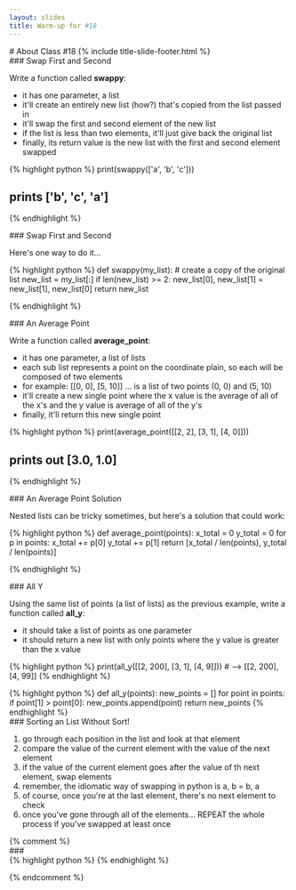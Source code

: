 ```yaml
---
layout: slides
title: Warm-up for #18 
---
```

<section markdown="block" class="title-slide">
#  About Class #18
{% include title-slide-footer.html %}
</section>


<section markdown="block">
###  Swap First and Second

Write a function called __swappy__:

* it has one parameter, a list
* it'll create an entirely new list (how?) that's copied from the list passed in
* it'll swap the first and second element of the new list
* if the list is less than two elements, it'll just give back the original list
* finally, its return value is the new list with the first and second element swapped

{% highlight python %}
print(swappy(['a', 'b', 'c']))
#  prints ['b', 'c', 'a']
{% endhighlight %}
</section>


<section markdown="block">
###  Swap First and Second 

Here's one way to do it...

{% highlight python %}
def swappy(my_list):
	# create a copy of the original list
	new_list = my_list[:]
	if len(new_list) >= 2:
		new_list[0], new_list[1] = new_list[1], new_list[0]
    return new_list

{% endhighlight %}
</section>

<section markdown="block">
###  An Average Point

Write a function called __average_point__:

* it has one parameter, a list of lists
* each sub list represents a point on the coordinate plain, so each will be composed of two elements
* for example: [[0, 0], [5, 10]] ... is a list of two points (0, 0) and (5, 10)
* it'll create a new single point where the x value is the average of all of the x's and the y value is average of all of the y's
* finally, it'll return this new single point

{% highlight python %}
print(average_point([[2, 2], [3, 1], [4, 0]]))
#  prints out [3.0, 1.0]
{% endhighlight %}
</section>

<section markdown="block">
###  An Average Point Solution

Nested lists can be tricky sometimes, but here's a solution that could work:

{% highlight python %}
def average_point(points):
	x_total = 0
	y_total = 0
	for p in points:
		x_total += p[0]
		y_total += p[1]
	return [x_total / len(points), y_total / len(points)]
	
{% endhighlight %}
</section>

<section markdown="block">
###  All Y

Using the same list of points (a list of lists) as the previous example, write a function called __all_y__:

* it should take a list of points as one parameter
* it should return a new list with only points where the y value is greater than the x value

{% highlight python %}
print(all_y([[2, 200], [3, 1], [4, 9]])) # --> [[2, 200], [4, 99]]
{% endhighlight %}

<div class="incremental" markdown="block">
{% highlight python %}
def all_y(points):
	new_points = []
	for point in points:
		if point[1] > point[0]:
			new_points.append(point)
	return new_points
{% endhighlight %}
</div>
</section>

<section markdown="block">
###  Sorting an List Without Sort!

1. go through each position in the list and look at that element
2. compare the value of the current element with the value of the next element
3. if the value of the current element goes after the value of th next element, swap elements
4. remember, the idiomatic way of swapping in python is a, b = b, a 
5. of course, once you're at the last element, there's no next element to check
6. once you've gone through all of the elements... REPEAT the whole process if you've swapped at least once

</section>
{% comment %}
<section markdown="block">
###  
</section>
<div class="incremental" markdown="block">
{% highlight python %}
{% endhighlight %}
</div>

{% endcomment %}



